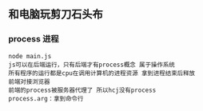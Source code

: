 ## 和电脑玩剪刀石头布

### process 进程
    node main.js
    js可以在后端运行，只有后端才有process概念 属于操作系统
    所有程序的运行都是cpu在调用计算机的进程资源 拿到进程结束后释放
    前端对接浏览器
    前端的process被服务器代理了 所以hcj没有process
    process.arg：拿到命令行